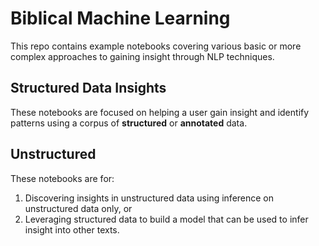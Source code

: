 # Biblical Machine Learning

This repo contains example notebooks covering various basic or more complex approaches to gaining insight through NLP techniques.

## Structured Data Insights

These notebooks are focused on helping a user gain insight and identify patterns using a corpus of **structured** or **annotated** data.

## Unstructured 

These notebooks are for:

1. Discovering insights in unstructured data using inference on unstructured data only, or 
2. Leveraging structured data to build a model that can be used to infer insight into other texts.
